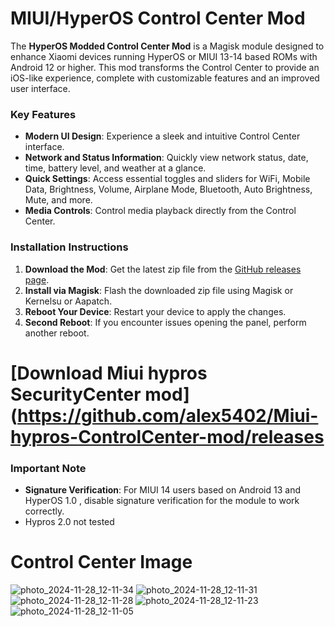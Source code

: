 # MIUI/HyperOS Control Center Mod

The **HyperOS Modded Control Center Mod** is a Magisk module designed to enhance Xiaomi devices running HyperOS or MIUI 13-14 based ROMs with Android 12 or higher. This mod transforms the Control Center to provide an iOS-like experience, complete with customizable features and an improved user interface.

### Key Features

- **Modern UI Design**: Experience a sleek and intuitive Control Center interface.
- **Network and Status Information**: Quickly view network status, date, time, battery level, and weather at a glance.
- **Quick Settings**: Access essential toggles and sliders for WiFi, Mobile Data, Brightness, Volume, Airplane Mode, Bluetooth, Auto Brightness, Mute, and more.
- **Media Controls**: Control media playback directly from the Control Center.

### Installation Instructions

1. **Download the Mod**: Get the latest zip file from the [GitHub releases page](https://github.com/alex5402/Miui-hypros-ControlCenter-mod/releases).
2. **Install via Magisk**: Flash the downloaded zip file using Magisk or Kernelsu or Aapatch.
3. **Reboot Your Device**: Restart your device to apply the changes.
4. **Second Reboot**: If you encounter issues opening the panel, perform another reboot.

# [Download Miui hypros SecurityCenter mod](https://github.com/alex5402/Miui-hypros-ControlCenter-mod/releases

### Important Note

- **Signature Verification**: For MIUI 14 users based on Android 13 and HyperOS 1.0 , disable signature verification for the module to work correctly.
- Hypros 2.0 not tested

# Control Center Image
![photo_2024-11-28_12-11-34](https://github.com/user-attachments/assets/1cec44b4-f752-42d6-969e-f88d7416bfa3)
![photo_2024-11-28_12-11-31](https://github.com/user-attachments/assets/68840215-2ef5-492d-978f-01ae754e4363)
![photo_2024-11-28_12-11-28](https://github.com/user-attachments/assets/09057e7a-5156-4ed5-a0e8-b16cb61d6c82)
![photo_2024-11-28_12-11-23](https://github.com/user-attachments/assets/ac512424-924e-4cfd-be4a-6dff20b630ea)
![photo_2024-11-28_12-11-05](https://github.com/user-attachments/assets/16e4dd33-9620-48a2-b16f-da630c7f8880)
